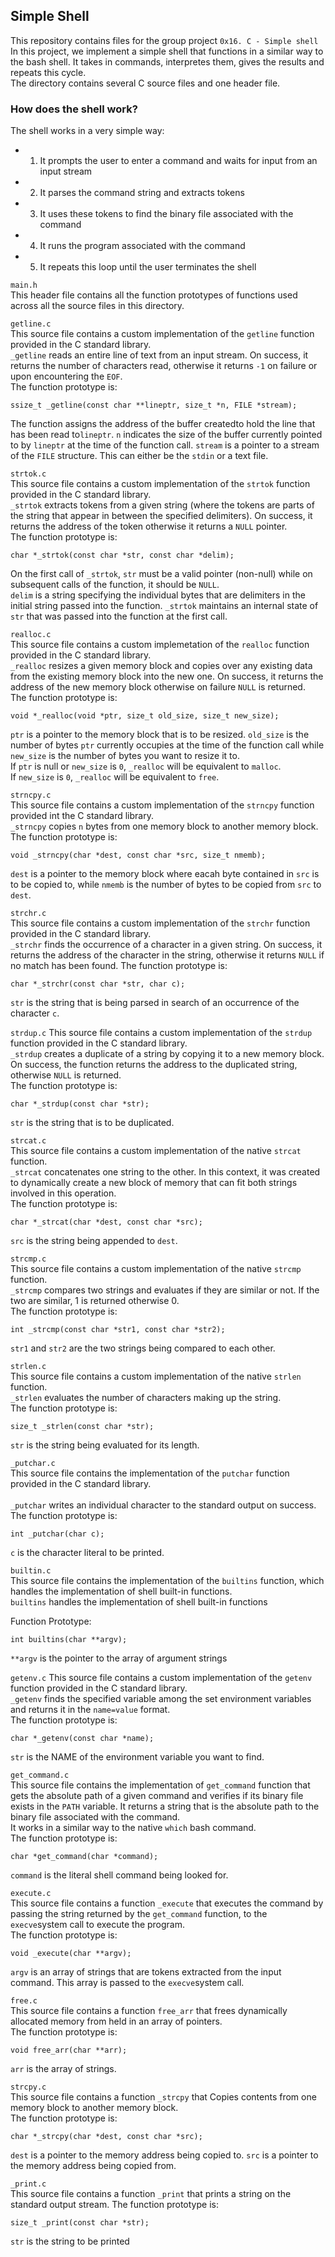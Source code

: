 ## Simple Shell
This repository contains files for the group project `0x16. C - Simple shell`<br>
In this project, we implement a simple shell that functions in a similar way to the bash shell. It takes in commands, interpretes them, gives the results and repeats this cycle.<br>
The directory contains several C source files and one header file.


### How does the shell work?
The shell works in a very simple way:
- 1. It prompts the user to enter a command and waits for input from an input stream
- 2. It parses the command string and extracts tokens
- 3. It uses these tokens to find the binary file associated with the command
- 4. It runs the program associated with the command
- 5. It repeats this loop until the user terminates the shell




`main.h`<br>
This header file contains all the function prototypes of functions used across all the source files in this directory.





`getline.c`<br>
This source file contains a custom implementation of the `getline` function provided in the C standard library.<br>
`_getline` reads an entire line of text from an input stream. On success, it returns the number of characters read, otherwise it returns `-1` on failure or upon encountering the `EOF`.<br>
The function prototype is:
```
ssize_t _getline(const char **lineptr, size_t *n, FILE *stream);
```
The function assigns the address of the buffer createdto hold the line that has been read to`lineptr`. `n` indicates the size of the buffer currently pointed to by `lineptr` at the time of the function call. `stream` is a pointer to a stream of the `FILE` structure. This can either be the `stdin` or a text file.





`strtok.c`<br>
This source file contains a custom implementation of the `strtok` function provided in the C standard library.<br>
`_strtok` extracts tokens from a given string (where the tokens are parts of the string that appear in between the specified delimiters). On success, it returns the address of the token otherwise it returns a `NULL` pointer.<br>
The function prototype is:
```
char *_strtok(const char *str, const char *delim);
```
On the first call of `_strtok`, `str` must be a valid pointer (non-null) while on subsequent calls of the function, it should be `NULL`.<br>
`delim` is a string specifying the individual bytes that are delimiters in the initial string passed into the function. `_strtok` maintains an internal state of `str` that was passed into the function at the first call.





`realloc.c`<br>
This source file contains a custom implemetation of the `realloc` function provided in the C standard library.<br>
`_realloc` resizes a given memory block and copies over any existing data from the existing memory block into the new one. On success, it returns the address of the new memory block otherwise on failure `NULL` is returned.<br>
The function prototype is:
```
void *_realloc(void *ptr, size_t old_size, size_t new_size);
```
`ptr` is a pointer to the memory block that is to be resized. `old_size` is the number of bytes `ptr` currently occupies at the time of the function call while `new_size` is the number of bytes you want to resize it to.<br>
If `ptr` is null or `new_size` is `0`, `_realloc` will be equivalent to `malloc`.<br>
If `new_size` is `0`, `_realloc` will be equivalent to `free`.





`strncpy.c`<br>
This source file contains a custom implementation of the `strncpy` function provided int the C standard library.<br>
`_strncpy` copies `n` bytes from one memory block to another memory block.<br>
The function prototype is:
```
void _strncpy(char *dest, const char *src, size_t nmemb);
```
`dest` is a pointer to the memory block where eacah byte contained in `src` is to be copied to, while `nmemb` is the number of bytes to be copied from `src` to `dest`.





`strchr.c`<br>
This source file contains a custom implementation of the `strchr` function provided in the C standard library.<br>
`_strchr` finds the occurrence of a character in a given string. On success, it returns the address of the character in the string, otherwise it returns `NULL` if no match has been found.
The function prototype is:
```
char *_strchr(const char *str, char c);
```
`str` is the string that is being parsed in search of an occurrence of the character `c`.





`strdup.c`
This source file contains a custom implementation of the `strdup` function provided in the C standard library.<br>
`_strdup` creates a duplicate of a string by copying it to a new memory block. On success, the function returns the address to the duplicated string, otherwise `NULL` is returned.<br>
The function prototype is:
```
char *_strdup(const char *str);
```

`str` is the string that is to be duplicated.





`strcat.c`<br>
This source file contains a custom implementation of the native `strcat` function.<br>
`_strcat` concatenates one string to the other. In this context, it was created to dynamically create a new block of memory that can fit both strings involved in this operation.<br>
The function prototype is:
```
char *_strcat(char *dest, const char *src);
```
`src` is the string being appended to `dest`.



`strcmp.c`<br>
This source file contains a custom implementation of the native `strcmp` function.<br>
`_strcmp` compares two strings and evaluates if they are similar or not. If the two are similar, 1 is returned otherwise 0.<br>
The function prototype is:
```
int _strcmp(const char *str1, const char *str2);
```
`str1` and `str2` are the two strings being compared to each other.




`strlen.c`<br>
This source file contains a custom implementation of the native `strlen` function.<br>
`_strlen` evaluates the number of characters making up the string.<br>
The function prototype is:
```
size_t _strlen(const char *str);
```
`str` is the string being evaluated for its length.



`_putchar.c`<br>
This source file contains the implementation of the `putchar` function provided in the C standard library.<br>  
`_putchar` writes an individual character to the standard output on success.<br>
The function prototype is:
```
int _putchar(char c);
```
`c` is the character literal to be printed.




`builtin.c`<br>
This source file contains the implementation of the `builtins` function, which handles the implementation of shell built-in functions.<br>
`builtins` handles the implementation of shell built-in functions

Function Prototype:
```
int builtins(char **argv);
```
`**argv` is the pointer to the array of argument strings




`getenv.c`
This source file contains a custom implementation of the `getenv` function provided in the C standard library.<br>
`_getenv` finds the specified variable among the set environment variables and returns it in the `name=value` format.<br>
The function prototype is:
```
char *_getenv(const char *name);
```
`str` is the NAME of the environment variable you want to find.




`get_command.c`<br>
This source file contains the implementation of `get_command` function that gets the absolute path of a given command and verifies if its binary file exists in the `PATH` variable. It returns a string that is the absolute path to the binary file associated with the command.<br>
It works in a similar way to the native `which` bash command.<br>
The function prototype is:
```
char *get_command(char *command);
```
`command` is the literal shell command being looked for.




`execute.c`<br>
This source file contains a function `_execute` that executes the command by passing the string returned by the `get_command` function, to the `execve`system call to execute the program.<br>
The function prototype is:
```
void _execute(char **argv);
```
`argv` is an array of strings that are tokens extracted from the input command. This array is passed to the `execve`system call.




`free.c`<br>
This source file contains a function `free_arr` that frees dynamically allocated memory from held in an array of pointers.<br>
The function prototype is:
```
void free_arr(char **arr);
```
`arr` is the array of strings.

`strcpy.c`<br>
This source file contains a function `_strcpy` that Copies contents from one memory block to another memory block.<br>
The function prototype is:
```
char *_strcpy(char *dest, const char *src);
```
`dest` is a pointer to the memory address being copied to.
`src` is a pointer to the memory address being copied from.

`_print.c`<br>
This source file contains a function `_print` that prints a string on the standard output stream. 
The function prototype is:
```
size_t _print(const char *str);
```
`str` is the string to be printed
